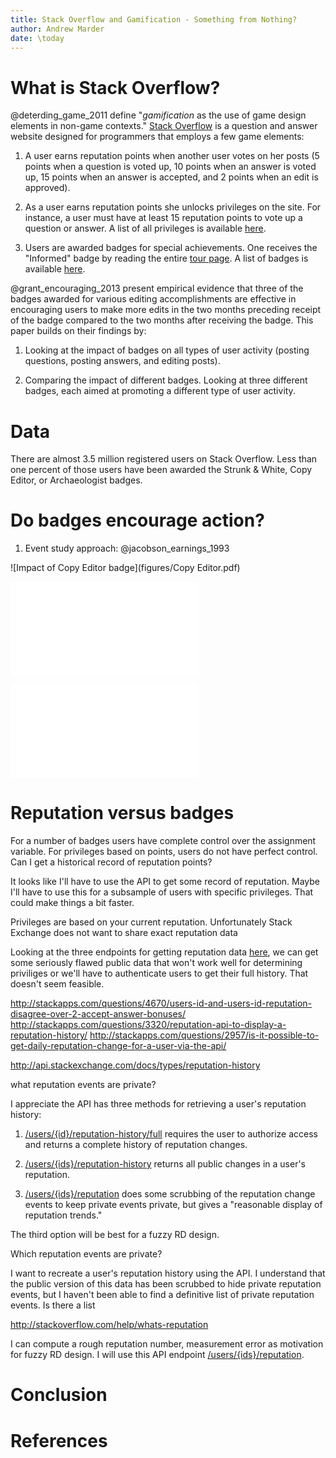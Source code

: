 ```yaml
---
title: Stack Overflow and Gamification - Something from Nothing?
author: Andrew Marder
date: \today
---
```


# What is Stack Overflow?

@deterding_game_2011 define "_gamification_ as the use of game design
elements in non-game contexts."
[Stack Overflow](http://stackoverflow.com/) is a question and answer
website designed for programmers that employs a few game elements:

1. A user earns reputation points when another user votes on her posts
   (5 points when a question is voted up, 10 points when an answer is
   voted up, 15 points when an answer is accepted, and 2 points when
   an edit is approved).

2. As a user earns reputation points she unlocks privileges on the
   site. For instance, a user must have at least 15 reputation points
   to vote up a question or answer. A list of all privileges is
   available [here](http://stackoverflow.com/help/privileges).

3. Users are awarded badges for special achievements. One receives the
   "Informed" badge by reading the entire
   [tour page](http://stackoverflow.com/tour). A list of badges is
   available [here](http://stackoverflow.com/help/badges).

@grant_encouraging_2013 present empirical evidence that three of the
badges awarded for various editing accomplishments are effective in
encouraging users to make more edits in the two months preceding
receipt of the badge compared to the two months after receiving the
badge. This paper builds on their findings by:

1. Looking at the impact of badges on all types of user activity (posting questions, posting answers, and editing posts).

3. Comparing the impact of different badges. Looking at three different badges, each aimed at promoting a different type of user activity.

# Data

There are almost 3.5 million registered users on Stack Overflow. Less than one percent of those users have been awarded the Strunk & White, Copy Editor, or Archaeologist badges.


# Do badges encourage action?

1. Event study approach: @jacobson_earnings_1993

![Impact of Copy Editor badge](figures/Copy Editor.pdf)

![Impact of Generalist badge](figures/Generalist.pdf)

![Impact of Socratic badge](figures/Socratic.pdf)

# Reputation versus badges

For a number of badges users have complete control over the assignment variable. For privileges based on points, users do not have perfect control. Can I get a historical record of reputation points?

It looks like I'll have to use the API to get some record of reputation. Maybe I'll have to use this for a subsample of users with specific privileges. That could make things a bit faster.

Privileges are based on your current reputation. Unfortunately Stack Exchange does not want to share exact reputation data

Looking at the three endpoints for getting reputation data [here](http://api.stackexchange.com/docs/), we can get some seriously flawed public data that won't work well for determining priviliges or we'll have to authenticate users to get their full history. That doesn't seem feasible.

http://stackapps.com/questions/4670/users-id-and-users-id-reputation-disagree-over-2-accept-answer-bonuses/
http://stackapps.com/questions/3320/reputation-api-to-display-a-reputation-history/
http://stackapps.com/questions/2957/is-it-possible-to-get-daily-reputation-change-for-a-user-via-the-api/

http://api.stackexchange.com/docs/types/reputation-history

what reputation events are private?

I appreciate the API has three methods for retrieving a user's reputation history:

1. [/users/{id}/reputation-history/full](http://api.stackexchange.com/docs/full-reputation-history) requires the user to authorize access and returns a complete history of reputation changes.

2. [/users/{ids}/reputation-history](http://api.stackexchange.com/docs/reputation-history) returns all public changes in a user's reputation.

3. [/users/{ids}/reputation](http://api.stackexchange.com/docs/reputation-on-users) does some scrubbing of the reputation change events to keep private events private, but gives a "reasonable display of reputation trends."

The third option will be best for a fuzzy RD design.

Which reputation events are private?

I want to recreate a user's reputation history using the API. I understand that the public version of this data has been scrubbed to hide private reputation events, but I haven't been able to find a definitive list of private reputation events. Is there a list 

http://stackoverflow.com/help/whats-reputation

I can compute a rough reputation number, measurement error as motivation for fuzzy RD design. I will use this API endpoint [/users/{ids}/reputation](http://api.stackexchange.com/docs/reputation-on-users).

# Conclusion

# References
